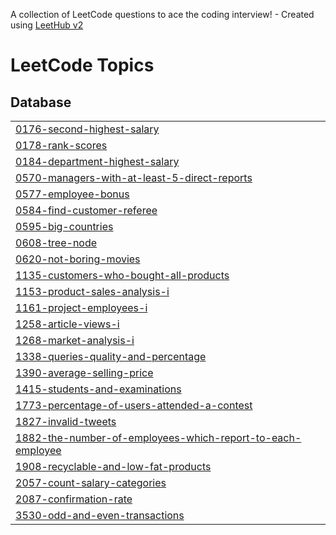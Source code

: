 A collection of LeetCode questions to ace the coding interview! - Created using [LeetHub v2](https://github.com/arunbhardwaj/LeetHub-2.0)
<!---LeetCode Topics Start-->
# LeetCode Topics
## Database
|  |
| ------- |
| [0176-second-highest-salary](https://github.com/Dheerajsingh002/SQL_Leetcode/tree/master/0176-second-highest-salary) |
| [0178-rank-scores](https://github.com/Dheerajsingh002/SQL_Leetcode/tree/master/0178-rank-scores) |
| [0184-department-highest-salary](https://github.com/Dheerajsingh002/SQL_Leetcode/tree/master/0184-department-highest-salary) |
| [0570-managers-with-at-least-5-direct-reports](https://github.com/Dheerajsingh002/SQL_Leetcode/tree/master/0570-managers-with-at-least-5-direct-reports) |
| [0577-employee-bonus](https://github.com/Dheerajsingh002/SQL_Leetcode/tree/master/0577-employee-bonus) |
| [0584-find-customer-referee](https://github.com/Dheerajsingh002/SQL_Leetcode/tree/master/0584-find-customer-referee) |
| [0595-big-countries](https://github.com/Dheerajsingh002/SQL_Leetcode/tree/master/0595-big-countries) |
| [0608-tree-node](https://github.com/Dheerajsingh002/SQL_Leetcode/tree/master/0608-tree-node) |
| [0620-not-boring-movies](https://github.com/Dheerajsingh002/SQL_Leetcode/tree/master/0620-not-boring-movies) |
| [1135-customers-who-bought-all-products](https://github.com/Dheerajsingh002/SQL_Leetcode/tree/master/1135-customers-who-bought-all-products) |
| [1153-product-sales-analysis-i](https://github.com/Dheerajsingh002/SQL_Leetcode/tree/master/1153-product-sales-analysis-i) |
| [1161-project-employees-i](https://github.com/Dheerajsingh002/SQL_Leetcode/tree/master/1161-project-employees-i) |
| [1258-article-views-i](https://github.com/Dheerajsingh002/SQL_Leetcode/tree/master/1258-article-views-i) |
| [1268-market-analysis-i](https://github.com/Dheerajsingh002/SQL_Leetcode/tree/master/1268-market-analysis-i) |
| [1338-queries-quality-and-percentage](https://github.com/Dheerajsingh002/SQL_Leetcode/tree/master/1338-queries-quality-and-percentage) |
| [1390-average-selling-price](https://github.com/Dheerajsingh002/SQL_Leetcode/tree/master/1390-average-selling-price) |
| [1415-students-and-examinations](https://github.com/Dheerajsingh002/SQL_Leetcode/tree/master/1415-students-and-examinations) |
| [1773-percentage-of-users-attended-a-contest](https://github.com/Dheerajsingh002/SQL_Leetcode/tree/master/1773-percentage-of-users-attended-a-contest) |
| [1827-invalid-tweets](https://github.com/Dheerajsingh002/SQL_Leetcode/tree/master/1827-invalid-tweets) |
| [1882-the-number-of-employees-which-report-to-each-employee](https://github.com/Dheerajsingh002/SQL_Leetcode/tree/master/1882-the-number-of-employees-which-report-to-each-employee) |
| [1908-recyclable-and-low-fat-products](https://github.com/Dheerajsingh002/SQL_Leetcode/tree/master/1908-recyclable-and-low-fat-products) |
| [2057-count-salary-categories](https://github.com/Dheerajsingh002/SQL_Leetcode/tree/master/2057-count-salary-categories) |
| [2087-confirmation-rate](https://github.com/Dheerajsingh002/SQL_Leetcode/tree/master/2087-confirmation-rate) |
| [3530-odd-and-even-transactions](https://github.com/Dheerajsingh002/SQL_Leetcode/tree/master/3530-odd-and-even-transactions) |
<!---LeetCode Topics End-->